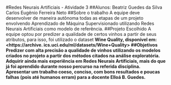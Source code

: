 #Redes Neurais Artificiais - Atividade 3
##Alunos: Beatriz Guedes da Silva <br> Carlos Eugênio Ferreira Neto
##Sobre o trabalho 
A equipe deve desenvolver de maneira autônoma todas as etapas de
um projeto envolvendo Aprendizado de Máquina Supervisionado utilizando Redes Neurais Artificiais
como modelo de referência.
##Projeto Escolhido
A equipe optou por predizer a qualidade de certos vinhos a partir de seus atributos, para isso, foi utilizado o dataset <b>Wine Quality<b>, disponível em: <https://archive.
ics.uci.edu/ml/datasets/Wine+Quality>
##Objetivos
Predizer com alta precisão a qualidade de vinhos utilizando os modelos criados no projeto a partir dos métodos citados na análise exploratória.<br>Adquirir ainda mais experiência em Redes Neurais Artificiais, mais do que já foi aprendido durante nosso percurso na referida disciplina.<br>Apresentar um trabalho coeso, conciso, com bons resultados e poucas falhas (pois até humanos erram) para a docente Elloá B. Guedes.
